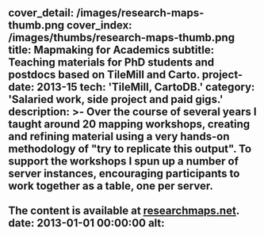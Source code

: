 cover_detail: /images/research-maps-thumb.png
cover_index: /images/thumbs/research-maps-thumb.png
title: Mapmaking for Academics
subtitle: Teaching materials for PhD students and postdocs based on TileMill and Carto.
project-date: 2013-15
tech: 'TileMill, CartoDB.'
category: 'Salaried work, side project and paid gigs.'
description: >-
  Over the course of several years I taught around 20 mapping workshops,
  creating and refining material using a very hands-on methodology of "try to
  replicate this output". To support the workshops I spun up a number of server
  instances, encouraging participants to work together as a table, one per
  server. <br><br>The content is available at <a
  href="http://researchmaps.net">researchmaps.net</a>.
date: 2013-01-01 00:00:00
alt:
---
